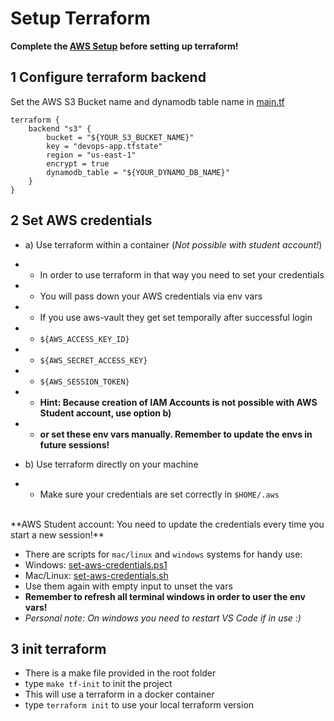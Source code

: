 # Setup Terraform

**Complete the [AWS Setup](./setup-aws.md) before setting up terraform!**

## 1 Configure terraform backend
Set the AWS S3 Bucket name and dynamodb table name in [main.tf](../deploy/main.tf)
```
terraform {
    backend "s3" {
        bucket = "${YOUR_S3_BUCKET_NAME}"
        key = "devops-app.tfstate"
        region = "us-east-1"
        encrypt = true
        dynamodb_table = "${YOUR_DYNAMO_DB_NAME}"
    }
}
```

## 2 Set AWS credentials

- a) Use terraform within a container (*Not possible with student account!*)
- - In order to use terraform in that way you need to set your credentials
- - You will pass down your AWS credentials via env vars
- - If you use aws-vault they get set temporally after successful login
- - `${AWS_ACCESS_KEY_ID}`
- - `${AWS_SECRET_ACCESS_KEY}`
- - `${AWS_SESSION_TOKEN}`
- - **Hint: Because creation of IAM Accounts is not possible with AWS Student account, use option b)**
- - **or set these env vars manually. Remember to update the envs in future sessions!**

- b) Use terraform directly on your machine
- - Make sure your credentials are set correctly in `$HOME/.aws`

</br>
**AWS Student account: You need to update the credentials every time you start a new session!**

- There are scripts for `mac/linux` and `windows` systems for handy use:
- Windows: [set-aws-credentials.ps1](../deploy/tools/set-aws-credentials.ps1)
- Mac/Linux: [set-aws-credentials.sh](../deploy/tools/set-aws-credentials.sh)
- Use them again with empty input to unset the vars
- **Remember to refresh all terminal windows in order to user the env vars!**
- *Personal note: On windows you need to restart VS Code if in use :)*


## 3 init terraform
- There is a make file provided in the root folder
- type `make tf-init` to init the project 
- This will use a terraform in a docker container 
- type `terraform init` to use your local terraform version